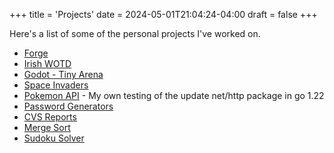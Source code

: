 +++
title = 'Projects'
date = 2024-05-01T21:04:24-04:00
draft = false
+++

Here's a list of some of the  personal projects I've worked on.

- [Forge](/forge)
- [Irish WOTD](/irish-wotd)
- [Godot - Tiny Arena](/godot)
- [Space Invaders](/space-invaders)
- [Pokemon API](/pokemon) - My own testing of the update net/http package in go 1.22
- [Password Generators](/password-generator)
- [CVS Reports](/cvs-reports)
- [Merge Sort](/merge-sort)
- [Sudoku Solver](/sudoku)